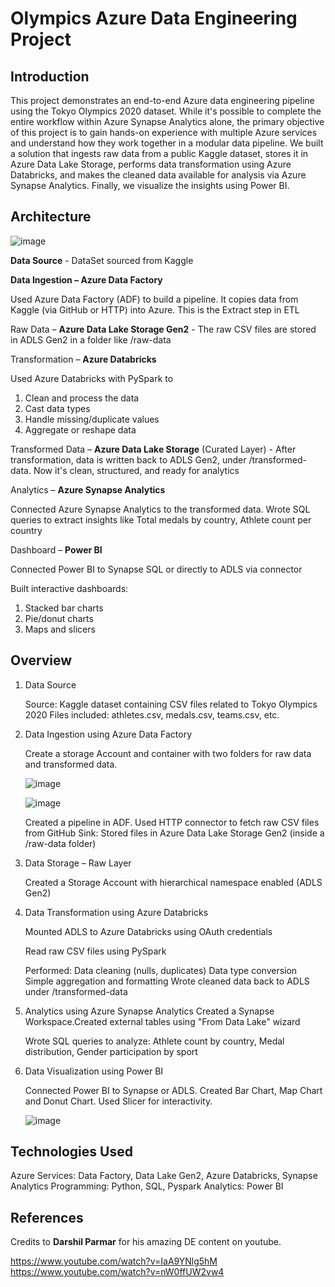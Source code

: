 # Olympics Azure Data Engineering Project

## Introduction

This project demonstrates an end-to-end Azure data engineering pipeline using the Tokyo Olympics 2020 dataset. While it's possible to complete the entire workflow within Azure Synapse Analytics alone, the primary objective of this project is to gain hands-on experience with multiple Azure services and understand how they work together in a modular data pipeline.
We built a solution that ingests raw data from a public Kaggle dataset, stores it in Azure Data Lake Storage, performs data transformation using Azure Databricks, and makes the cleaned data available for analysis via Azure Synapse Analytics. Finally, we visualize the insights using Power BI.

## Architecture

![image](https://github.com/user-attachments/assets/0ce4964a-8e3e-4ac7-b43f-c5258f8d89ec)

**Data Source** -  DataSet sourced from Kaggle

**Data Ingestion – Azure Data Factory**

Used Azure Data Factory (ADF) to build a pipeline. It copies data from Kaggle (via GitHub or HTTP) into Azure. This is the Extract step in ETL

Raw Data – **Azure Data Lake Storage Gen2** - The raw CSV files are stored in ADLS Gen2 in a folder like /raw-data

Transformation – **Azure Databricks** 

Used Azure Databricks with PySpark to

1) Clean and process the data
2) Cast data types
3) Handle missing/duplicate values
4) Aggregate or reshape data

Transformed Data – **Azure Data Lake Storage** (Curated Layer) - After transformation, data is written back to ADLS Gen2, under /transformed-data. Now it's clean, structured, and ready for analytics

Analytics – **Azure Synapse Analytics**

Connected Azure Synapse Analytics to the transformed data. Wrote SQL queries to extract insights like Total medals by country, Athlete count per country

Dashboard – **Power BI**

Connected Power BI to Synapse SQL or directly to ADLS via connector

Built interactive dashboards:

1) Stacked bar charts
2) Pie/donut charts
3) Maps and slicers

## Overview

1. Data Source

      Source: Kaggle dataset containing CSV files related to Tokyo Olympics 2020
      Files included: athletes.csv, medals.csv, teams.csv, etc.

2. Data Ingestion using Azure Data Factory
   
      Create a storage Account and container with two folders for raw data and transformed data.
      
      ![image](https://github.com/user-attachments/assets/78fd3f82-ee26-4660-af92-69b3414ad23a)
      
      ![image](https://github.com/user-attachments/assets/4ffbbc12-50cb-4e0c-92fe-a77f5e7c5fb4)
      
      Created a pipeline in ADF. Used HTTP connector to fetch raw CSV files from GitHub
      Sink: Stored files in Azure Data Lake Storage Gen2 (inside a /raw-data folder)

4. Data Storage – Raw Layer

      Created a Storage Account with hierarchical namespace enabled (ADLS Gen2)

5. Data Transformation using Azure Databricks

      Mounted ADLS to Azure Databricks using OAuth credentials
      
      Read raw CSV files using PySpark
   
      Performed:
      Data cleaning (nulls, duplicates)
      Data type conversion
      Simple aggregation and formatting
      Wrote cleaned data back to ADLS under /transformed-data

6. Analytics using Azure Synapse Analytics
      Created a Synapse Workspace.Created external tables using "From Data Lake" wizard
      
      Wrote SQL queries to analyze:
      Athlete count by country, Medal distribution, Gender participation by sport

 6. Data Visualization using Power BI

     Connected Power BI to Synapse or ADLS. Created Bar Chart, Map Chart and Donut Chart. Used Slicer for interactivity.
      
     ![image](https://github.com/user-attachments/assets/00798a0f-cab9-4806-bec8-477c3d56d5af)

## Technologies Used

Azure Services: Data Factory, Data Lake Gen2, Azure Databricks, Synapse Analytics
Programming: Python, SQL, Pyspark
Analytics: Power BI

## References

Credits to **Darshil Parmar** for his amazing DE content on youtube.

https://www.youtube.com/watch?v=IaA9YNlg5hM
https://www.youtube.com/watch?v=nW0ffUW2vw4
